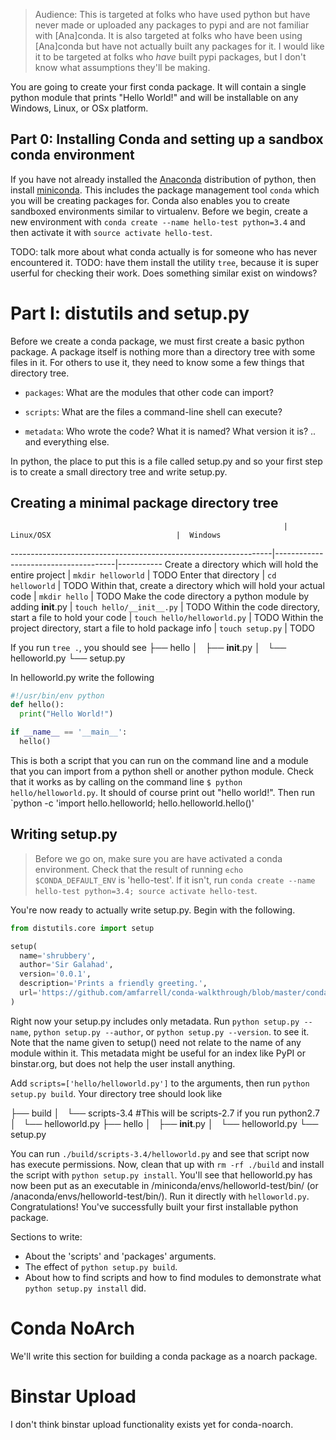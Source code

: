 > Audience:
> This is targeted at folks who have used python but have never made or uploaded any packages to pypi and are not familiar with [Ana]conda.
> It is also targeted at folks who have been using [Ana]conda but have not actually built any packages for it.
> I would like it to be targeted at folks who *have* built pypi packages, but I don't know what assumptions they'll be making.



You are going to create your first conda package. It will contain a single
python module that prints "Hello World!" and will be installable on any Windows, Linux, or OSx platform.

Part 0: Installing Conda and setting up a sandbox conda environment
-------------------------------------------------------------------
If you have not already installed the [Anaconda](http://docs.continuum.io/anaconda/install.html) distribution of python,
then install [miniconda](http://conda.pydata.org/miniconda.html). This includes the package management tool `conda` which you will
be creating packages for. Conda also enables you to create sandboxed environments similar to virtualenv. Before we begin, create a
new environment with `conda create --name hello-test python=3.4` and then activate it with `source activate hello-test`.

TODO: talk more about what conda actually is for someone who has never encountered it.
TODO: have them install the utility `tree`, because it is super userful for checking their work. Does something similar exist on windows?

Part I: distutils and setup.py
==============================
Before we create a conda package, we must first create a basic python package.
A package itself is nothing more than a directory tree with some files in it.
For others to use it, they need to know some a few things that directory tree.

* `packages`: What are the modules that other code can import?

* `scripts`: What are the files a command-line shell can execute?

* `metadata`: Who wrote the code? What it is named? What version it is? .. and everything else.

In python, the place to put this is a file called setup.py and so your first step is to create a small directory tree
and write setup.py.

Creating a minimal package directory tree
-----------------------------------------

                                                                 | Linux/OSX                            |  Windows
-----------------------------------------------------------------|--------------------------------------|-----------
Create a directory which will hold the entire project            | `mkdir helloworld`                   | TODO
Enter that directory                                             | `cd helloworld`                      | TODO
Within that, create a directory which will hold your actual code | `mkdir hello`                        | TODO
Make the code directory a python module by adding __init__.py    | `touch hello/__init__.py`            | TODO
Within the code directory, start a file to hold your code        | `touch hello/helloworld.py`          | TODO
Within the project directory, start a file to hold package info  | `touch setup.py`                     | TODO

If you run `tree .`, you should see
├── hello
│   ├── __init__.py
│   └── helloworld.py
└── setup.py

In helloworld.py write the following
```python
#!/usr/bin/env python
def hello():
  print("Hello World!")

if __name__ == '__main__':
  hello()
```
This is both a script that you can run on the command line and a module that you can import from a python shell or another python module.
Check that it works as by calling on the command line `$ python hello/helloworld.py`. It should of course print out "hello world!".
Then run `python -c 'import hello.helloworld; hello.helloworld.hello()'

Writing setup.py
----------------
> Before we go on, make sure you are have activated a conda environment. Check that the result of running `echo $CONDA_DEFAULT_ENV` is 'hello-test'. If it isn't, run `conda create --name hello-test python=3.4; source activate hello-test`.

You're now ready to actually write setup.py. Begin with the following.
```python
from distutils.core import setup

setup(
  name='shrubbery',
  author='Sir Galahad',
  version='0.0.1',
  description='Prints a friendly greeting.',
  url='https://github.com/amfarrell/conda-walkthrough/blob/master/conda-python-helloworld.md',
)
```
Right now your setup.py includes only metadata.
Run `python setup.py --name`, `python setup.py --author`, or `python setup.py --version`. to see it.
Note that the name given to setup() need not relate to the name of any module within it. This metadata might be useful for an index like PyPI or binstar.org, but does not help the user install anything.

Add `scripts=['hello/helloworld.py']` to the arguments, then run `python setup.py build`. Your directory tree should look like

├── build
│   └── scripts-3.4       #This will be scripts-2.7 if you run python2.7
│       └── helloworld.py
├── hello
│   ├── __init__.py
│   └── helloworld.py
└── setup.py

You can run `./build/scripts-3.4/helloworld.py` and see that script now has execute permissions. Now, clean that up with `rm -rf ./build` and install the script with `python setup.py install`.
You'll see that helloworld.py has now been put as an executable in /miniconda/envs/helloworld-test/bin/ (or /anaconda/envs/helloworld-test/bin/). Run it directly with `helloworld.py`. Congratulations! You've successfully built your first installable python package.

Sections to write:
- About the 'scripts' and 'packages' arguments.
- The effect of `python setup.py build`.
- About how to find scripts and how to find modules to demonstrate what `python setup.py install` did.


Conda NoArch
============
We'll write this section for building a conda package as a noarch package.

Binstar Upload
==============
I don't think binstar upload functionality exists yet for conda-noarch.

